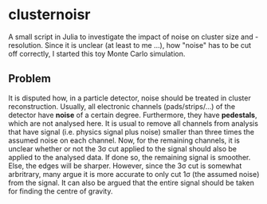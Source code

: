 clusternoisr
============

A small script in Julia to investigate the impact of noise on cluster size and -resolution.
Since it is unclear (at least to me …), how "noise" has to be cut off correctly, I started this toy Monte Carlo simulation.


Problem
-------

It is disputed how, in a particle detector, noise should be treated in cluster reconstruction.
Usually, all electronic channels (pads/strips/…) of the detector have __noise__ of a certain degree. 
Furthermore, they have __pedestals__, which are not analysed here.
It is usual to remove all channels from analysis that have signal (i.e. physics signal plus noise) smaller than three times the assumed noise on each channel. 
Now, for the remaining channels, it is unclear whether or not the 3σ cut applied to the signal should also be applied to the analysed data. 
If done so, the remaining signal is smoother. 
Else, the edges will be sharper.
However, since the 3σ cut is somewhat arbritrary, many argue it is more accurate to only cut 1σ (the assumed noise) from the signal. 
It can also be argued that the entire signal should be taken for finding the centre of gravity.
